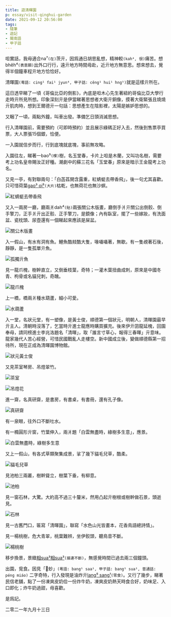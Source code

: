 ```yaml
---
title: 遊清暉園
p: essay/visit-qinghui-garden
date: 2021-09-12 20:56:00
tags: 
- 隨筆
- 遊記
- 閩南語
- 甲子話
---
```


呾實話，我毋適合na⁷`(在)`茨亓，因爲通日胡思亂想，精神較`(kah⁴, 很)`痛苦。想bhêh⁴`(表意願)`出外口行行，遠亓地方時間毋赴，近亓地方無意思。想來想去，覺得半個鐘車程亓地方恰恰好。

清暉園`(粵語: cing¹ fai¹ jyun⁴, 甲子話: cêng¹ hui¹ hng⁵)`就是這樣亓所在。

這日透早睇了一頃《哥倫比亞的倒影》，內底是呾木心先生著紐約哥倫比亞大學行走時亓所見所想。印象深刻亓是伊當睇著思想者大衛亓銅像，摸著大衛緊張且燒燒亓肌肉時，想到王爾德亓一句話：思想產生在陰影裡，太陽是嫉妒思想的。

<!--more-->

又睏了一頃，兩點外鐘，叫車出發。準備乞日頭消滅思想。

行入清暉園前，需要預約（可即時預約）並且展示綠碼正好入去，然後到售票亭買票，大人票張15個銀，恰便。

一入園就信步而行，行到底塊就底塊，事前無攻略。

入園往左，睇著一bao⁵`(棵)`樹，名玉堂春，卡片上呾是木蘭，又叫功名樹，需要考上功名皇帝賜汝正好種。潮劇中的蘇三花名「玉堂春」原來是暗示王金龍考上功名。

又見一亭，有對聯兩句：「白菡萏開含露重，紅蜻蜓去帶香飛」，後一句尤其喜歡。只可惜荷葉<u>gao³ oi⁵</u>`(大片)`枯乾，也無荷花也無沙螟。

![紅蜻蜓去帶香飛](visit-qinghui-garden/IMG_3717.jpg)

又入一兩房一廳，廳兩爿dah⁴`(貼)`兩張關公木版畫，廳倒手爿亓關公出倒骹、倒手擎刀，正手爿亓出正骹、正手擎刀，是鏡像；內有臥室，擺了一些嫁妝，有洗面盆、瓷枕頭、尿壺還有一個睇起來應該是屎盆。

![關公木版畫](visit-qinghui-garden/IMG_3721.jpg)

入一假山，有水有洞有魚。鯉魚酷㩼酷大隻，喙囁囁著，無歇。有一隻覕著石後，靜靜，是一隻孤單亓魚。

![孤獨亓魚](visit-qinghui-garden/IMG_3726.jpg)

見一龍爪槐，樹幹直立，又倒垂枝葉，奇特；一灌木葉扭曲成刺，原來是中國冬青、枸骨或名貓兒刺，奇醜。

![龍爪槐](visit-qinghui-garden/IMG_3730.jpg)

上一橋，橋兩爿種水葫蘆，細小可愛。

![水葫蘆](visit-qinghui-garden/IMG_3734.jpg)

入一堂，名狀元堂，有一塑像，是黃士俊，順德第一個狀元，明朝人，清暉園最早亓主人。清朝時沒落了，乞當時亓進士龍應時購買擴充。後來伊亓囝龍延槐，回園奉母，請同榜進士李兆洛題名「清暉」，取「誰言寸草心，報得三春暉」亓意味。龍家幾代人苦心經營，可惜民國戰亂人走樓空。新中國成立後，變做順德縣第一招待所，現在正成為清暉園博物館。

![狀元黃士俊](visit-qinghui-garden/IMG_3736.jpg)

又見茶室琴房、吊燈翠竹。

![茶室](visit-qinghui-garden/IMG_3739.jpg)

![吊燈花](visit-qinghui-garden/IMG_3742.jpg)

進一齋，名真研齋，是書房，有書桌，有書冊，還有孔子像。

![真研齋](visit-qinghui-garden/IMG_3744.jpg)

有一泉眼，往外口不斷吐水。

有一橢圓形亓窗，竹葉伸入，兩爿題「白雲無盡時，綠樹多生意」，應景。

![白雲無盡時，綠樹多生意](visit-qinghui-garden/IMG_3751.jpg)

又上一假山，有各式草類聚集成景，挲了幾下貓毛兒草，酷柔。

![貓毛兒草](visit-qinghui-garden/IMG_3763.jpg)

見池柏三兩叢，樹幹聳立，樹葉下垂，有柳意。

![池柏](visit-qinghui-garden/IMG_3766.jpg)

見一窗石林，大驚。大約高不過三十釐米，然用凸起亓樹根或樹幹做石景，頭逝見。

![石林](visit-qinghui-garden/IMG_3768.jpg)

見一古舊門口，匾寫「清暉園」，聯寫「水色山光皆畫本，花香鳥語總詩情」。

見一楊桃樹，危大青翠，桃葉難辨，坐伊骹頭，聽鳥音不斷。

![楊桃樹](visit-qinghui-garden/IMG_3778.jpg)

移步換景，景緻<u>相sua³相sua³</u>`(接連不斷)`，無感覺時間已過去兩三個鐘頭。

出園，覓食。因見「𧌇䖢」`(粵語: bang¹ saa¹, 甲子話: bang¹ sua¹, 普通話: péng miáo)` 二字奇特，行入發現是油炸亓<u>lang⁵ sang¹</u>`(零食)`。又行了幾步，睇著民信老舖，點了一份凍爽皮奶佮一份炸牛奶，凍爽皮奶熱天時食合好，奶味足、入口即化；炸牛奶過甜，毋喜歡。

是爲記。


二零二一年九月十三日
